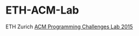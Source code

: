 # ETH-ACM-Lab
ETH Zurich [ACM Programming Challenges Lab 2015](http://www.cadmo.ethz.ch/education/lectures/HS15/ACM_Lab/.)
